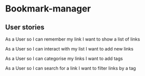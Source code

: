 # Bookmark-manager

User stories
------------

As a User
so I can remember my link
I want to show a list of links

As a User
so I can interact with my list
I want to add new links

As a User
so I can categorise my links
I want to add tags

As a User
so I can search for a link
I want to filter links by a tag